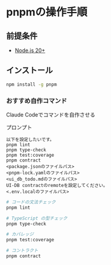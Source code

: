 # pnpmの操作手順

## 前提条件

- [Node.js 20+](https://github.com/room202/react?tab=readme-ov-file#volta-%E3%82%92%E3%82%A4%E3%83%B3%E3%82%B9%E3%83%88%E3%83%BC%E3%83%AB)

## インストール

```bash
npm install -g pnpm
```

### おすすめ自作コマンド

Claude Codeでコマンドを自作させる

プロンプト

```
以下を設定したいです。
pnpm lint
pnpm type-check
pnpm test:coverage
pnpm contract
<package.jsonのファイルパス>
<pnpm-lock.yamlのファイルパス>
<ui_db_todo.mdのファイルパス>
UI-DB contractのremoteを設定してください。
<.env.localのファイルパス>
```

```bash
# コードの文法チェック
pnpm lint

# TypeScript の型チェック
pnpm type-check

# カバレッジ
pnpm test:coverage

# コントラクト
pnpm contract
```
